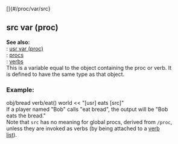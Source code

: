 []{#/proc/var/src}    
## src var (proc)    
**See also:**    
:   [usr var (proc)](/ref/proc/var/src)    
:   [procs](/ref/proc)    
:   [verbs](/ref/verb)    
This is a variable equal to the object containing the proc or verb. It    
is defined to have the same type as that object.    
### Example:    
obj/bread verb/eat() world \<\< \"\[usr\] eats \[src\]\"    
If a player named \"Bob\" calls \"eat bread\", the output will be \"Bob    
eats the bread.\"    
Note that `src` has no meaning for global procs, derived from `/proc`,    
unless they are invoked as verbs (by being attached to a [verb    
list](/ref/atom/var/verbs)).  